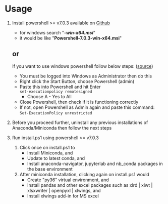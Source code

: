 # Usage

1. Install powershell >= v7.0.3 available on <a href="https://github.com/Powershell/Powershell/releases/latest">Github</a>
   *   for windows search "<i><b>-win-x64.msi</b></i>"
   *   it would be like "<b>Powershell-7.0.3-win-x64.msi</b>"  
   ## or  
   If you want to use windows powershell follow below steps: ([source](https://answers.microsoft.com/en-us/windows/forum/windows_10-performance/whats-wrong-with-my-windows-powershell/f05e72f2-a429-4ee0-81fb-910c8c8a1306?auth=1))
   *  You must be logged into Windows as Administrator then do this
   *  Right click the Start Button, choose Powershell (admin)
   *  Paste this into Powershell and hit Enter  
         `set-executionpolicy remotesigned`
      * Choose A - Yes to All
   *  Close Powershell, then check if it is functioning correctly
   *  If not, open Powershell as Admin again and paste this command:  
         `Set-ExecutionPolicy unrestricted`
   

2.  Before you proceed further, uninstall any previous installations of Anaconda/Miniconda then follow the next steps
3.  Run install.ps1 using powershell >= v7.0.3
    1.  Click once on install.ps1 to
        *   Install Miniconda, and
        *   Update to latest conda, and
        *   Install anaconda-navigator, jupyterlab and nb_conda packages in the base environment
    2.  After miniconda installation, clicking again on install.ps1 would
        *   Create "py36" virtual environment, and
        *   Install pandas and other excel packages such as xlrd | xlwt | xlsxwriter | openpyxl | xlwings, and
        *   Install xlwings add-in for MS excel
